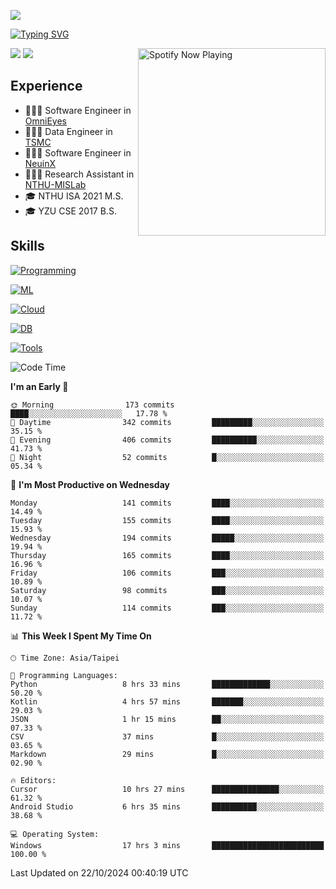 ![](https://komarev.com/ghpvc/?username=peter0512lee&color=ff69b4)

[![Typing SVG](https://readme-typing-svg.herokuapp.com?color=F742BA&size=20&lines=Hi!+I'm+JYL)](https://git.io/typing-svg)

[<img src="https://spotify-now-playing.peter0512lee.vercel.app/api/spotify-playing" alt="Spotify Now Playing" width="300" align="right" />](https://open.spotify.com/user/21iyoswqgnkoe7peuesmqnhgy)

![](https://leetcard.jacoblin.cool/peter0512lee?theme=dark)
![](https://github-readme-activity-graph.vercel.app/graph?username=peter0512lee&theme=github)

## Experience
- 🧑🏻‍💻 Software Engineer in [OmniEyes](https://www.theomnieyes.com/)
- 🧑🏻‍💻 Data Engineer in [TSMC](https://www.tsmc.com/)
- 🧑🏻‍💻 Software Engineer in [NeuinX](https://neuinx.com/)
- 🧑🏻‍💻 Research Assistant in [NTHU-MISLab](https://mislab.cs.nthu.edu.tw/)
- 🎓 NTHU ISA 2021 M.S.
- 🎓 YZU CSE 2017 B.S.

## Skills
[![Programming](https://skillicons.dev/icons?i=cpp,py,kotlin)](https://skillicons.dev)

[![ML](https://skillicons.dev/icons?i=pytorch,opencv,sklearn)](https://skillicons.dev)

<!-- [![Web](https://skillicons.dev/icons?i=html,css,react,tailwind,nodejs,vite)](https://skillicons.dev) -->

[![Cloud](https://skillicons.dev/icons?i=aws,azure,docker,k8s)](https://skillicons.dev)

[![DB](https://skillicons.dev/icons?i=postgresql,firebase,sqlite,mongodb)](https://skillicons.dev)

[![Tools](https://skillicons.dev/icons?i=git,github,githubactions,vscode,postman,anaconda,androidstudio)](https://skillicons.dev)

<!--
<table><tr><td valign="top" width="50%">

<img src="https://github-readme-stats-sigma-five.vercel.app/api?username=peter0512lee&hide_border=true&show_icons=true&locale=en&layout=compact&theme=dracula" align="left" style="width: 100%" />

</td><td valign="top" width="50%">

<img src="https://github-readme-stats-sigma-five.vercel.app/api/top-langs?username=peter0512lee&hide_border=true&show_icons=true&locale=en&layout=compact&theme=dracula" align="left" style="width: 100%" />

</td></tr></table>  
-->

<!--START_SECTION:waka-->
![Code Time](http://img.shields.io/badge/Code%20Time-1%2C338%20hrs%2051%20mins-blue)

**I'm an Early 🐤** 

```text
🌞 Morning                173 commits         ████░░░░░░░░░░░░░░░░░░░░░   17.78 % 
🌆 Daytime                342 commits         █████████░░░░░░░░░░░░░░░░   35.15 % 
🌃 Evening                406 commits         ██████████░░░░░░░░░░░░░░░   41.73 % 
🌙 Night                  52 commits          █░░░░░░░░░░░░░░░░░░░░░░░░   05.34 % 
```
📅 **I'm Most Productive on Wednesday** 

```text
Monday                   141 commits         ████░░░░░░░░░░░░░░░░░░░░░   14.49 % 
Tuesday                  155 commits         ████░░░░░░░░░░░░░░░░░░░░░   15.93 % 
Wednesday                194 commits         █████░░░░░░░░░░░░░░░░░░░░   19.94 % 
Thursday                 165 commits         ████░░░░░░░░░░░░░░░░░░░░░   16.96 % 
Friday                   106 commits         ███░░░░░░░░░░░░░░░░░░░░░░   10.89 % 
Saturday                 98 commits          ███░░░░░░░░░░░░░░░░░░░░░░   10.07 % 
Sunday                   114 commits         ███░░░░░░░░░░░░░░░░░░░░░░   11.72 % 
```


📊 **This Week I Spent My Time On** 

```text
🕑︎ Time Zone: Asia/Taipei

💬 Programming Languages: 
Python                   8 hrs 33 mins       █████████████░░░░░░░░░░░░   50.20 % 
Kotlin                   4 hrs 57 mins       ███████░░░░░░░░░░░░░░░░░░   29.03 % 
JSON                     1 hr 15 mins        ██░░░░░░░░░░░░░░░░░░░░░░░   07.33 % 
CSV                      37 mins             █░░░░░░░░░░░░░░░░░░░░░░░░   03.65 % 
Markdown                 29 mins             █░░░░░░░░░░░░░░░░░░░░░░░░   02.90 % 

🔥 Editors: 
Cursor                   10 hrs 27 mins      ███████████████░░░░░░░░░░   61.32 % 
Android Studio           6 hrs 35 mins       ██████████░░░░░░░░░░░░░░░   38.68 % 

💻 Operating System: 
Windows                  17 hrs 3 mins       █████████████████████████   100.00 % 
```


 Last Updated on 22/10/2024 00:40:19 UTC
<!--END_SECTION:waka-->


<!--
**peter0512lee/peter0512lee** is a ✨ _special_ ✨ repository because its `README.md` (this file) appears on your GitHub profile.

